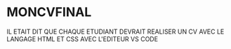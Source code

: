 # MONCVFINAL
 IL ETAIT DIT QUE CHAQUE ETUDIANT DEVRAIT REALISER UN CV AVEC LE LANGAGE HTML ET CSS AVEC L'EDITEUR VS CODE
